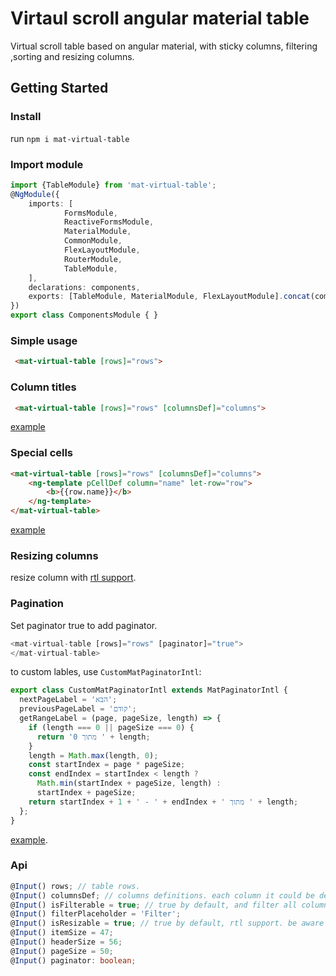 # Virtaul scroll angular material table
Virtual scroll table based on angular material, with sticky columns, filtering ,sorting and resizing columns.

## Getting Started

### Install
run `npm i mat-virtual-table`

### Import module

```typescript
import {TableModule} from 'mat-virtual-table';
@NgModule({
    imports: [
            FormsModule,
            ReactiveFormsModule,
            MaterialModule,
            CommonModule,
            FlexLayoutModule,
            RouterModule,
            TableModule,
    ],
    declarations: components,
    exports: [TableModule, MaterialModule, FlexLayoutModule].concat(components),
})
export class ComponentsModule { }
```

### Simple usage
```html
 <mat-virtual-table [rows]="rows">
```

### Column titles 
```html
 <mat-virtual-table [rows]="rows" [columnsDef]="columns">
```
[example](https://stackblitz.com/edit/mat-virtual-table-basic-tupcj8?file=src%2Fapp%2Fapp.component.html)

### Special cells
```html
<mat-virtual-table [rows]="rows" [columnsDef]="columns">
    <ng-template pCellDef column="name" let-row="row">
        <b>{{row.name}}</b>
    </ng-template>
</mat-virtual-table>
```
[example](https://stackblitz.com/edit/mat-virtual-table-special-cells?file=src/app/app.component.html)

### Resizing columns
resize column with [rtl support](https://stackblitz.com/edit/mat-virtual-table-resize?file=src%2Findex.html).

### Pagination
Set paginator true to add paginator.
```typescript
<mat-virtual-table [rows]="rows" [paginator]="true">
</mat-virtual-table>
```

to custom lables, use ```CustomMatPaginatorIntl```:
```typescript
export class CustomMatPaginatorIntl extends MatPaginatorIntl {
  nextPageLabel = 'הבא';
  previousPageLabel = 'קודם';
  getRangeLabel = (page, pageSize, length) => {
    if (length === 0 || pageSize === 0) {
      return '0 מתוך ' + length;
    }
    length = Math.max(length, 0);
    const startIndex = page * pageSize;
    const endIndex = startIndex < length ?
      Math.min(startIndex + pageSize, length) :
      startIndex + pageSize;
    return startIndex + 1 + ' - ' + endIndex + ' מתוך ' + length;
  };
}
```
[example](https://stackblitz.com/edit/mat-virtual-table-paginator?file=src%2Fapp%2Fapp.module.ts).

### Api
```typescript
@Input() rows; // table rows.
@Input() columnsDef; // columns definitions. each column it could be define title, isSortable, isFilterable, and width. default width is calculated by max value length.
@Input() isFilterable = true; // true by default, and filter all columns, Unless otherwise specified in the columnsDef.
@Input() filterPlaceholder = 'Filter';  
@Input() isResizable = true; // true by default, rtl support. be aware that there is performace issue without build with production mode.
@Input() itemSize = 47;
@Input() headerSize = 56;
@Input() pageSize = 50;
@Input() paginator: boolean;
```


